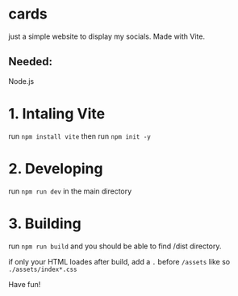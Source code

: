# cards
just a simple website to display my socials.
Made with Vite.

<h2>Needed:</h2>
<p>Node.js</p>
<h1>1. Intaling Vite</h1>
<p>run <code>npm install vite</code> then run <code>npm init -y</code></p>
<h1>2. Developing</h1>
<p>run <code>npm run dev</code> in the main directory</p>
<h1>3. Building</h1>
run <code>npm run build</code> and you should be able to find /dist directory.

if only your HTML loades after build, add a <code>.</code> before <code>/assets</code> like so <code>./assets/index*.css</code>

Have fun!
